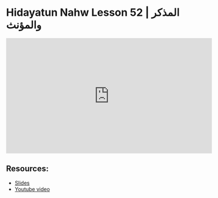 # Hidayatun Nahw Lesson 52 | المذكر والمؤنث            

<iframe width="560" height="315" src="https://www.youtube-nocookie.com/embed/r6YGXXHOsh4?start=0" frameborder="0" allow="accelerometer; autoplay; encrypted-media; gyroscope; picture-in-picture" allowfullscreen="allowfullscreen"></iframe><BR>



## Resources:
- [Slides](https://github.com/arshare/resources_balagha_pdfs)
- [Youtube video](https://www.youtube.com/watch?v=r6YGXXHOsh4&list=PLzn0qdi6JpdtdAyaM2yvvY1Yk9i4EpLHD&index=113)
